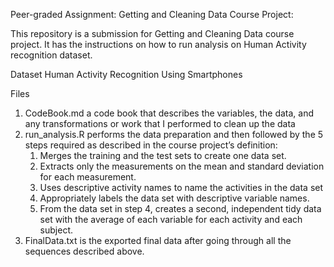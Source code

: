 Peer-graded Assignment: Getting and Cleaning Data Course Project:

This repository is a submission for Getting and Cleaning Data course project. It has the instructions on how to run analysis on Human Activity recognition dataset.

Dataset
Human Activity Recognition Using Smartphones

Files
1. CodeBook.md a code book that describes the variables, the data, and any transformations or work that I performed to clean up the data
2. run_analysis.R performs the data preparation and then followed by the 5 steps required as described in the course project’s definition:
      1. Merges the training and the test sets to create one data set.
      2. Extracts only the measurements on the mean and standard deviation for each measurement.
      3. Uses descriptive activity names to name the activities in the data set
      4. Appropriately labels the data set with descriptive variable names.
      5. From the data set in step 4, creates a second, independent tidy data set with the               average of each variable for each activity and each subject.
3. FinalData.txt is the exported final data after going through all the sequences described above.